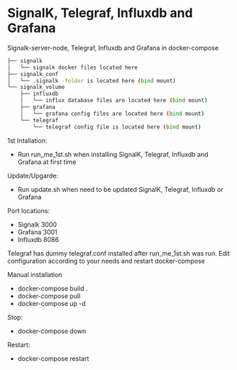 # SignalK, Telegraf, Influxdb and Grafana
Signalk-server-node, Telegraf, Influxdb and Grafana in docker-compose 
```bash
├── signalk
│   └── signalk docker files located here 
├── signalk_conf
│   └── .signalk -folder is located here (bind mount) 
└── signalk_volume
    ├── influxdb
    │   └── influx database files are located here (bind mount)
    ├── grafana
    │   └── grafana config files are located here (bind mount)
    └── telegraf
        └── telegraf config file is located here (bind mount)
```
1st Intallation:
- Run run_me_1st.sh when installing SignalK, Telegraf, Influxdb and Grafana at first time

Update/Upgarde:
- Run update.sh when need to be updated SignalK, Telegraf, Influxdb or Grafana

Port locations:
- Signalk 3000
- Grafana 3001
- Influxdb 8086

Telegraf has dummy telegraf.conf installed after run_me_1st.sh was run. Edit configuration according to your needs and restart docker-compose

Manual installation
- docker-compose build .
- docker-compose pull
- docker-compose up -d

Stop:
- docker-compose down

Restart:
- docker-compose restart
